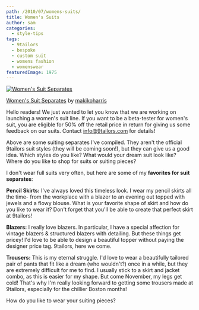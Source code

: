 ```yaml
---
path: /2010/07/womens-suits/
title: Women's Suits
author: sam
categories: 
  - style-tips
tags: 
  - 9tailors
  - bespoke
  - custom suit
  - womens fashion
  - womenswear
featuredImage: 1975
---
```

[![Women's Suit Separates](http://www.polyvore.com/cgi/img-set/BQcDAAAAAwoDanBnAAAABC5vdXQKFkJOaXI0ckNaM3hHTl9JN2oxeFM0eXcAAAACaWQKAXgAAAAEc2l6ZQ.jpg "Women's Suit Separates")](http://www.polyvore.com/womens_suit_separates/set?.embedder=1536106&.mid=embed&id=21276016)

[Women's Suit Separates](http://www.polyvore.com/womens_suit_separates/set?.embedder=1536106&.mid=embed&id=21276016) by [makikoharris](http://www.polyvore.com/cgi/profile?.embedder=1536106&.mid=embed&id=1536106)

Hello readers! We just wanted to let you know that we are working on launching a women's suit line. If you want to be a beta-tester for women's suit, you are eligible for 50% off the retail price in return for giving us some feedback on our suits. Contact [info@9tailors.com](http://www.blogger.com/info@9tailors.com) for details!

Above are some suiting separates I've compiled. They aren't the official 9tailors suit styles (they will be coming soon!), but they can give us a good idea. Which styles do you like? What would your dream suit look like? Where do you like to shop for suits or suiting pieces?

I don't wear full suits very often, but here are some of my **favorites for suit separates**:

**Pencil Skirts:** I've always loved this timeless look. I wear my pencil skirts all the time- from the workplace with a blazer to an evening out topped with jewels and a flowy blouse. What is your favorite shape of skirt and how do you like to wear it? Don't forget that you'll be able to create that perfect skirt at 9tailors!

**Blazers:** I really love blazers. In particular, I have a special affection for vintage blazers & structured blazers with detailing. But these things get pricey! I'd love to be able to design a beautiful topper without paying the designer price tag. 9tailors, here we come.

**Trousers:** This is my eternal struggle. I'd love to wear a beautifully tailored pair of pants that fit like a dream (who wouldn't?) once in a while, but they are extremely difficult for me to find. I usually stick to a skirt and jacket combo, as this is easier for my shape. But come November, my legs get cold! That's why I'm really looking forward to getting some trousers made at 9tailors, especially for the chillier Boston months!

How do you like to wear your suiting pieces?